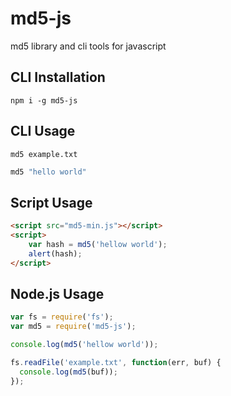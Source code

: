 # md5-js

md5 library and cli tools for javascript

## CLI Installation

```
npm i -g md5-js
```

## CLI Usage

```
md5 example.txt
```

```js
md5 "hello world"
```

## Script Usage

```html
<script src="md5-min.js"></script>
<script>
    var hash = md5('hellow world');
    alert(hash);
</script>
```

## Node.js Usage

```js
var fs = require('fs');
var md5 = require('md5-js');

console.log(md5('hellow world'));

fs.readFile('example.txt', function(err, buf) {
  console.log(md5(buf));
});
```
